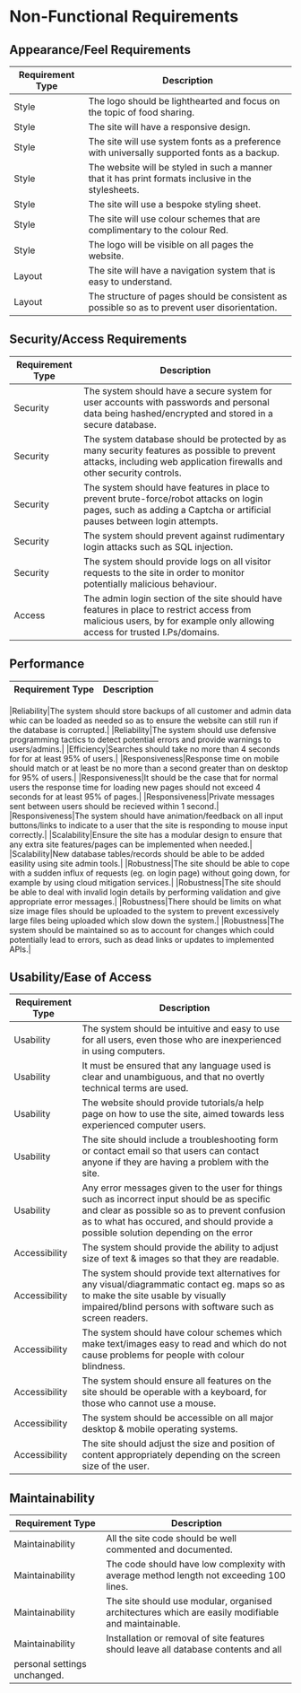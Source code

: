 # Non-Functional Requirements

## Appearance/Feel Requirements

| Requirement Type | Description |
|------------------|-------------|
|Style|The logo should be lighthearted and focus on the topic of food sharing.|
|Style|The site will have a responsive design.|
|Style|The site will use system fonts as a preference with universally supported fonts as a backup.|
|Style|The website will be styled in such a manner that it has print formats inclusive in the stylesheets.|
|Style|The site will use a bespoke styling sheet.|
|Style|The site will use colour schemes that are complimentary to the colour Red.|
|Style|The logo will be visible on all pages the website.|
|Layout|The site will have a navigation system that is easy to understand.|
|Layout|The structure of pages should be consistent as possible so as to prevent user disorientation.|

## Security/Access Requirements

| Requirement Type | Description |
|------------------|-------------|
|Security|The system should have a secure system for user accounts with passwords and personal data being hashed/encrypted and stored in a secure database.|
|Security|The system database should be protected by as many security features as possible to prevent attacks, including web application firewalls and other security controls.|
|Security|The system should have features in place to prevent brute-force/robot attacks on login pages, such as adding a Captcha or artificial pauses between login attempts.|
|Security|The system should prevent against rudimentary login attacks such as SQL injection.|
|Security|The system should provide logs on all visitor requests to the site in order to monitor potentially malicious behaviour.|
|Access|The admin login section of the site should have features in place to restrict access from malicious users, by for example only allowing access for trusted I.Ps/domains.|

## Performance

| Requirement Type | Description |
|------------------|-------------|

|Reliability|The system should store backups of all customer and admin data whic can be loaded as needed so as to ensure the website can still run if the database is corrupted.|
|Reliability|The system should use defensive programming tactics to detect potential errors and provide warnings to users/admins.|
|Efficiency|Searches should take no more than 4 seconds for for at least 95% of users.|
|Responsiveness|Response time on mobile should match or at least be no more than a second greater than on desktop for 95% of users.|
|Responsiveness|It should be the case that for normal users the response time for loading new pages should not exceed 4 seconds for at least 95% of pages.|
|Responsiveness|Private messages sent between users should be recieved within 1 second.|
|Responsiveness|The system should have animation/feedback on all input buttons/links to indicate to a user that the site is responding to mouse input correctly.|
|Scalability|Ensure the site has a modular design to ensure that any extra site features/pages can be implemented when needed.|
|Scalability|New database tables/records should be able to be added easility using site admin tools.|
|Robustness|The site should be able to cope with a sudden influx of requests (eg. on login page) without going down, for example by using cloud mitigation services.|
|Robustness|The site should be able to deal with invalid login details by performing validation and give appropriate error messages.|
|Robustness|There should be limits on what size image files should be uploaded to the system to prevent excessively large files being uploaded which slow down the system.|
|Robustness|The system should be maintained so as to account for changes which could potentially lead to errors, such as dead links or updates to implemented APIs.|

## Usability/Ease of Access

| Requirement Type | Description |
|------------------|-------------|
|Usability|The system should be intuitive and easy to use for all users, even those who are inexperienced in using computers.|
|Usability|It must be ensured that any language used is clear and unambiguous, and that no overtly technical terms are used.|
|Usability|The website should provide tutorials/a help page on how to use the site, aimed towards less experienced computer users.|
|Usability|The site should include a troubleshooting form or contact email so that users can contact anyone if they are having a problem with the site.|
|Usability|Any error messages given to the user for things such as incorrect input should be as specific and clear as possible so as to prevent confusion as to what has occured, and should provide a possible solution depending on the error|
|Accessibility|The system should provide the ability to adjust size of text & images so that they are readable.|
|Accessibility|The system should provide text alternatives for any visual/diagrammatic contact eg. maps so as to make the site usable by visually impaired/blind persons with software such as screen readers.|
|Accessibility|The system should have colour schemes which make text/images easy to read and which do not cause problems for people with colour blindness.|
|Accessibility|The system should ensure all features on the site should be operable with a keyboard, for those who cannot use a  mouse.|
|Accessibility|The system should be accessible on all major desktop & mobile operating systems.|
|Accessibility|The site should adjust the size and position of content appropriately depending on the screen size of the user.|

## Maintainability

| Requirement Type | Description |
|------------------|-------------|
|Maintainability|All the site code should be well commented and documented.|
|Maintainability|The code should have low complexity with average method length not exceeding 100 lines.|
|Maintainability|The site should use modular, organised architectures which are easily modifiable and maintainable.|
|Maintainability|Installation or removal of site features should leave all database contents and all
personal settings unchanged.|

